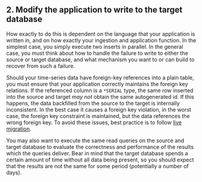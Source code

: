 ## 2. Modify the application to write to the target database

How exactly to do this is dependent on the language that your application is
written in, and on how exactly your ingestion and application function. In the
simplest case, you simply execute two inserts in parallel. In the general case,
you must think about how to handle the failure to write to either the source or
target database, and what mechanism you want to or can build to recover from
such a failure.

Should your time-series data have foreign-key references into a plain table,
you must ensure that your application correctly maintains the foreign key
relations. If the referenced column is a `*SERIAL` type, the same row inserted
into the source and target _may not_ obtain the same autogenerated id. If this
happens, the data backfilled from the source to the target is internally
inconsistent. In the best case it causes a foreign key violation, in the worst
case, the foreign key constraint is maintained, but the data references the
wrong foreign key. To avoid these issues, best practice is to follow
[live migration].

You may also want to execute the same read queries on the source and target
database to evaluate the correctness and performance of the results which the
queries deliver. Bear in mind that the target database spends a certain amount
of time without all data being present, so you should expect that the results
are not the same for some period (potentially a number of days).

[live migration]: /migrate/:currentVersion:/live-migration/
